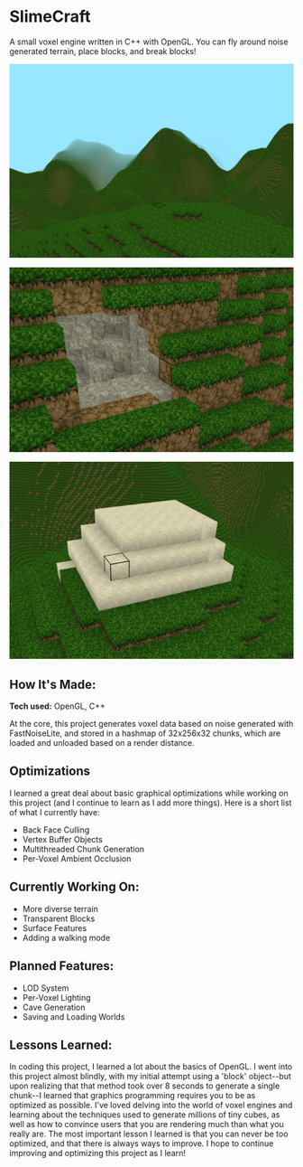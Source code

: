 # SlimeCraft
A small voxel engine written in C++ with OpenGL. You can fly around noise generated terrain, place blocks, and break blocks!

![Sample Screenshot](assets/SlimeCraft001.png)

![Some broken blocks.](assets/SlimeCraft002.png)

![Some placed blocks.](assets/SlimeCraft003.png)

## How It's Made:

**Tech used:** OpenGL, C++

At the core, this project generates voxel data based on noise generated with FastNoiseLite, and stored in a hashmap of 32x256x32 chunks, which are loaded and unloaded based on a render distance. 

## Optimizations

I learned a great deal about basic graphical optimizations while working on this project (and I continue to learn as I add more things). Here is a short list of what I currently have: 
- Back Face Culling
- Vertex Buffer Objects
- Multithreaded Chunk Generation
- Per-Voxel Ambient Occlusion

## Currently Working On:

- More diverse terrain
- Transparent Blocks
- Surface Features
- Adding a walking mode

## Planned Features:

- LOD System
- Per-Voxel Lighting 
- Cave Generation
- Saving and Loading Worlds

## Lessons Learned:

In coding this project, I learned a lot about the basics of OpenGL. I went into this project almost blindly, with my initial attempt using a 'block' object--but upon realizing that that method took over 8 seconds to generate a single chunk--I learned that graphics programming requires you to be as optimized as possible.
I've loved delving into the world of voxel engines and learning about the techniques used to generate millions of tiny cubes, as well as how to convince users that you are rendering much than what you really are.
The most important lesson I learned is that you can never be too optimized, and that there is always ways to improve. I hope to continue improving and optimizing this project as I learn!

